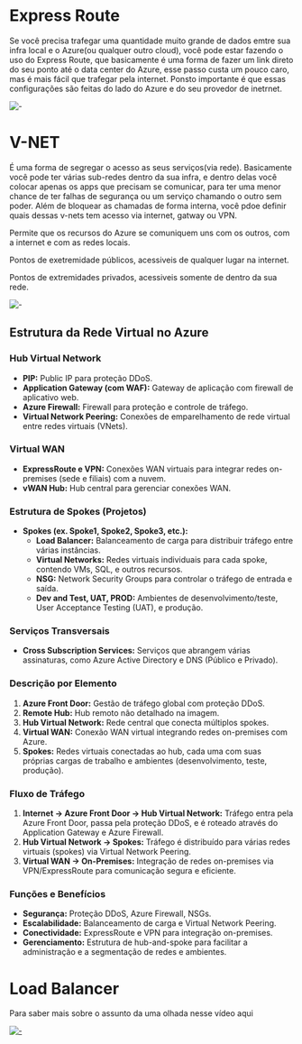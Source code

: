 # Express Route

Se você precisa trafegar uma quantidade muito grande de dados emtre sua infra local e o Azure(ou qualquer outro cloud), você pode estar fazendo o uso do Express Route, que basicamente é uma forma de fazer um link direto do seu ponto até o data center do Azure, esse passo custa um pouco caro, mas é mais fácil que trafegar pela internet. Ponsto importante é que essas configurações são feitas do lado do Azure e do seu provedor de inetrnet.

![-](https://docs.microsoft.com/pt-br/azure/architecture/reference-architectures/hybrid-networking/images/expressroute.png)

# V-NET

É uma forma de segregar o acesso as seus serviços(via rede). Basicamente você pode ter várias sub-redes dentro da sua infra, e dentro delas você colocar apenas os apps que precisam se comunicar, para ter uma menor chance de ter falhas de segurança ou um serviço chamando o outro sem poder. Além de bloquear as chamadas de forma interna, você pdoe definir quais dessas v-nets tem acesso via internet, gatway ou VPN.

Permite que os recursos do Azure se comuniquem uns com os outros, com a internet e com as redes locais.

Pontos de exetremidade públicos, acessiveis de qualquer lugar na internet.

Pontos de extremidades privados, acessiveis somente de dentro da sua rede.

![-](https://docs.microsoft.com/en-us/azure/cloud-adoption-framework/_images/azure-best-practices/network-hub-spoke-high-level.png)

## Estrutura da Rede Virtual no Azure

### Hub Virtual Network
- **PIP:** Public IP para proteção DDoS.
- **Application Gateway (com WAF):** Gateway de aplicação com firewall de aplicativo web.
- **Azure Firewall:** Firewall para proteção e controle de tráfego.
- **Virtual Network Peering:** Conexões de emparelhamento de rede virtual entre redes virtuais (VNets).

### Virtual WAN
- **ExpressRoute e VPN:** Conexões WAN virtuais para integrar redes on-premises (sede e filiais) com a nuvem.
- **vWAN Hub:** Hub central para gerenciar conexões WAN.

### Estrutura de Spokes (Projetos)
- **Spokes (ex. Spoke1, Spoke2, Spoke3, etc.):**
  - **Load Balancer:** Balanceamento de carga para distribuir tráfego entre várias instâncias.
  - **Virtual Networks:** Redes virtuais individuais para cada spoke, contendo VMs, SQL, e outros recursos.
  - **NSG:** Network Security Groups para controlar o tráfego de entrada e saída.
  - **Dev and Test, UAT, PROD:** Ambientes de desenvolvimento/teste, User Acceptance Testing (UAT), e produção.

### Serviços Transversais
- **Cross Subscription Services:** Serviços que abrangem várias assinaturas, como Azure Active Directory e DNS (Público e Privado).

### Descrição por Elemento
1. **Azure Front Door:** Gestão de tráfego global com proteção DDoS.
2. **Remote Hub:** Hub remoto não detalhado na imagem.
3. **Hub Virtual Network:** Rede central que conecta múltiplos spokes.
4. **Virtual WAN:** Conexão WAN virtual integrando redes on-premises com Azure.
5. **Spokes:** Redes virtuais conectadas ao hub, cada uma com suas próprias cargas de trabalho e ambientes (desenvolvimento, teste, produção).

### Fluxo de Tráfego
1. **Internet -> Azure Front Door -> Hub Virtual Network:** Tráfego entra pela Azure Front Door, passa pela proteção DDoS, e é roteado através do Application Gateway e Azure Firewall.
2. **Hub Virtual Network -> Spokes:** Tráfego é distribuído para várias redes virtuais (spokes) via Virtual Network Peering.
3. **Virtual WAN -> On-Premises:** Integração de redes on-premises via VPN/ExpressRoute para comunicação segura e eficiente.

### Funções e Benefícios
- **Segurança:** Proteção DDoS, Azure Firewall, NSGs.
- **Escalabilidade:** Balanceamento de carga e Virtual Network Peering.
- **Conectividade:** ExpressRoute e VPN para integração on-premises.
- **Gerenciamento:** Estrutura de hub-and-spoke para facilitar a administração e a segmentação de redes e ambientes.


# Load Balancer

Para saber mais sobre o assunto da uma olhada nesse vídeo aqui

[![-](http://i3.ytimg.com/vi/ODcQC0_RyH0/hqdefault.jpg)](https://www.youtube.com/watch?v=ODcQC0_RyH0)
